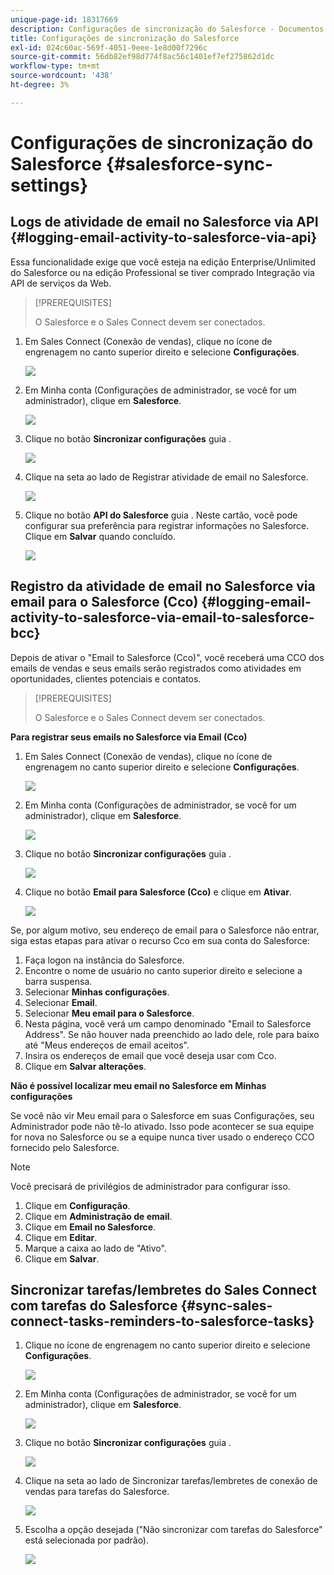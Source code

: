 ```yaml
---
unique-page-id: 18317669
description: Configurações de sincronização do Salesforce - Documentos do Marketo - Documentação do produto
title: Configurações de sincronização do Salesforce
exl-id: 024c60ac-569f-4051-9eee-1e8d00f7296c
source-git-commit: 56db82ef98d774f8ac56c1401ef7ef275862d1dc
workflow-type: tm+mt
source-wordcount: '438'
ht-degree: 3%

---
```


# Configurações de sincronização do Salesforce {#salesforce-sync-settings}

## Logs de atividade de email no Salesforce via API {#logging-email-activity-to-salesforce-via-api}

Essa funcionalidade exige que você esteja na edição Enterprise/Unlimited do Salesforce ou na edição Professional se tiver comprado Integração via API de serviços da Web.

>[!PREREQUISITES]
>
>O Salesforce e o Sales Connect devem ser conectados.

1. Em Sales Connect (Conexão de vendas), clique no ícone de engrenagem no canto superior direito e selecione **Configurações**.

   ![](assets/one-2.png)

1. Em Minha conta (Configurações de administrador, se você for um administrador), clique em **Salesforce**.

   ![](assets/two-2.png)

1. Clique no botão **Sincronizar configurações** guia .

   ![](assets/three-1.png)

1. Clique na seta ao lado de Registrar atividade de email no Salesforce.

   ![](assets/four-1.png)

1. Clique no botão **API do Salesforce** guia . Neste cartão, você pode configurar sua preferência para registrar informações no Salesforce. Clique em **Salvar** quando concluído.

   ![](assets/five.png)

## Registro da atividade de email no Salesforce via email para o Salesforce (Cco) {#logging-email-activity-to-salesforce-via-email-to-salesforce-bcc}

Depois de ativar o &quot;Email to Salesforce (Cco)&quot;, você receberá uma CCO dos emails de vendas e seus emails serão registrados como atividades em oportunidades, clientes potenciais e contatos.

>[!PREREQUISITES]
>
>O Salesforce e o Sales Connect devem ser conectados.

**Para registrar seus emails no Salesforce via Email (Cco)**

1. Em Sales Connect (Conexão de vendas), clique no ícone de engrenagem no canto superior direito e selecione **Configurações**.

   ![](assets/one-3.png)

1. Em Minha conta (Configurações de administrador, se você for um administrador), clique em **Salesforce**.

   ![](assets/two-3.png)

1. Clique no botão **Sincronizar configurações** guia .

   ![](assets/three-1.png)

1. Clique no botão **Email para Salesforce (Cco)** e clique em **Ativar**.

   ![](assets/six-2.png)

Se, por algum motivo, seu endereço de email para o Salesforce não entrar, siga estas etapas para ativar o recurso Cco em sua conta do Salesforce:

1. Faça logon na instância do Salesforce.
1. Encontre o nome de usuário no canto superior direito e selecione a barra suspensa.
1. Selecionar **Minhas configurações**.
1. Selecionar **Email**.
1. Selecionar **Meu email para o Salesforce**.
1. Nesta página, você verá um campo denominado &quot;Email to Salesforce Address&quot;. Se não houver nada preenchido ao lado dele, role para baixo até &quot;Meus endereços de email aceitos&quot;.
1. Insira os endereços de email que você deseja usar com Cco.
1. Clique em **Salvar alterações**.

**Não é possível localizar meu email no Salesforce em Minhas configurações**

Se você não vir Meu email para o Salesforce em suas Configurações, seu Administrador pode não tê-lo ativado. Isso pode acontecer se sua equipe for nova no Salesforce ou se a equipe nunca tiver usado o endereço CCO fornecido pelo Salesforce.

>[!NOTE]
>
>Você precisará de privilégios de administrador para configurar isso.

1. Clique em **Configuração**.
1. Clique em **Administração de email**.
1. Clique em **Email no Salesforce**.
1. Clique em **Editar**.
1. Marque a caixa ao lado de &quot;Ativo&quot;.
1. Clique em **Salvar**.

## Sincronizar tarefas/lembretes do Sales Connect com tarefas do Salesforce {#sync-sales-connect-tasks-reminders-to-salesforce-tasks}

1. Clique no ícone de engrenagem no canto superior direito e selecione **Configurações**.

   ![](assets/one-3.png)

1. Em Minha conta (Configurações de administrador, se você for um administrador), clique em **Salesforce**.

   ![](assets/two-2.png)

1. Clique no botão **Sincronizar configurações** guia .

   ![](assets/three-1.png)

1. Clique na seta ao lado de Sincronizar tarefas/lembretes de conexão de vendas para tarefas do Salesforce.

   ![](assets/seven-2.png)

1. Escolha a opção desejada (&quot;Não sincronizar com tarefas do Salesforce&quot; está selecionada por padrão).

   ![](assets/eight.png)
